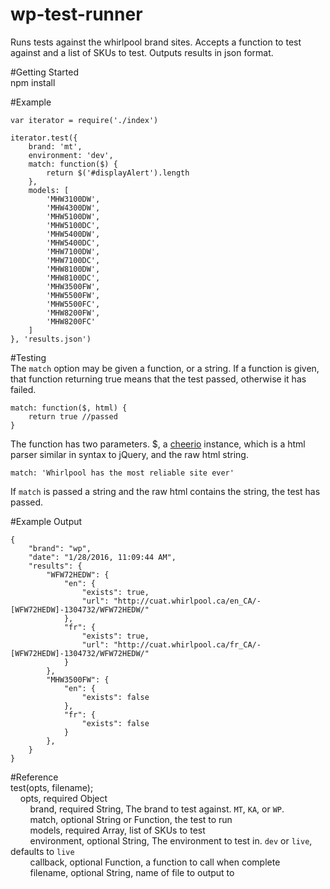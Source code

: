 # wp-test-runner
Runs tests against the whirlpool brand sites. Accepts a function to test against and a list of SKUs to test. Outputs results in json format.  
  
#Getting Started  
npm install  
  
#Example  

```
var iterator = require('./index')

iterator.test({
	brand: 'mt',
	environment: 'dev',
	match: function($) {
		return $('#displayAlert').length
	},
	models: [
		'MHW3100DW',
		'MHW4300DW',
		'MHW5100DW',
		'MHW5100DC',
		'MHW5400DW',
		'MHW5400DC',
		'MHW7100DW',
		'MHW7100DC',
		'MHW8100DW',
		'MHW8100DC',
		'MHW3500FW',
		'MHW5500FW',
		'MHW5500FC',
		'MHW8200FW',
		'MHW8200FC'
	]
}, 'results.json')
```  

#Testing  
The `match` option may be given a function, or a string. If a function is given, that function returning true means that the test passed, otherwise it has failed.  

```
match: function($, html) {
	return true //passed
}
```

The function has two parameters. $, a [cheerio](https://github.com/cheeriojs/cheerio) instance, which is a html parser similar in syntax to jQuery, and the raw html string.  

```
match: 'Whirlpool has the most reliable site ever'
```
If `match` is passed a string and the raw html contains the string, the test has passed.  

#Example Output  
```
{
    "brand": "wp",
    "date": "1/28/2016, 11:09:44 AM",
    "results": {
        "WFW72HEDW": {
            "en": {
                "exists": true,
                "url": "http://cuat.whirlpool.ca/en_CA/-[WFW72HEDW]-1304732/WFW72HEDW/"
            },
            "fr": {
                "exists": true,
                "url": "http://cuat.whirlpool.ca/fr_CA/-[WFW72HEDW]-1304732/WFW72HEDW/"
            }
        },
        "MHW3500FW": {
            "en": {
                "exists": false
            },
            "fr": {
                "exists": false
            }
        },
    }
}
```

#Reference  
test(opts, filename);  
&nbsp;&nbsp;&nbsp;&nbsp;opts, required Object  
&nbsp;&nbsp;&nbsp;&nbsp;&nbsp;&nbsp;&nbsp;&nbsp;brand, required String, The brand to test against. `MT`, `KA`, or `WP`.  
&nbsp;&nbsp;&nbsp;&nbsp;&nbsp;&nbsp;&nbsp;&nbsp;match, optional String or Function, the test to run  
&nbsp;&nbsp;&nbsp;&nbsp;&nbsp;&nbsp;&nbsp;&nbsp;models, required Array, list of SKUs to test  
&nbsp;&nbsp;&nbsp;&nbsp;&nbsp;&nbsp;&nbsp;&nbsp;environment, optional String, The environment to test in. `dev` or `live`, defaults to `live`  
&nbsp;&nbsp;&nbsp;&nbsp;&nbsp;&nbsp;&nbsp;&nbsp;callback, optional Function, a function to call when complete  
&nbsp;&nbsp;&nbsp;&nbsp;&nbsp;&nbsp;&nbsp;&nbsp;filename, optional String, name of file to output to
